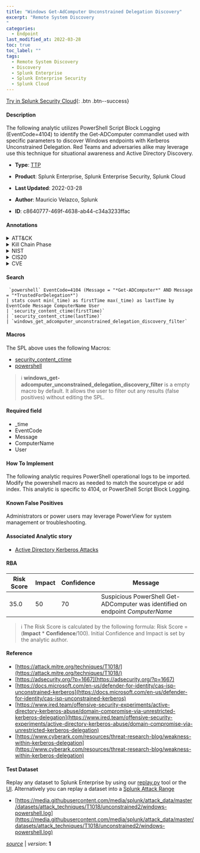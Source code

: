 ```yaml
---
title: "Windows Get-AdComputer Unconstrained Delegation Discovery"
excerpt: "Remote System Discovery
"
categories:
  - Endpoint
last_modified_at: 2022-03-28
toc: true
toc_label: ""
tags:
  - Remote System Discovery
  - Discovery
  - Splunk Enterprise
  - Splunk Enterprise Security
  - Splunk Cloud
---
```




[Try in Splunk Security Cloud](https://www.splunk.com/en_us/products/cyber-security.html){: .btn .btn--success}

#### Description

The following analytic utilizes PowerShell Script Block Logging (EventCode=4104) to identify the Get-ADComputer commandlet used with specific parameters to discover Windows endpoints with Kerberos Unconstrained Delegation. Red Teams and adversaries alike may leverage use this technique for situational awareness and Active Directory Discovery.

- **Type**: [TTP](https://github.com/splunk/security_content/wiki/Detection-Analytic-Types)
- **Product**: Splunk Enterprise, Splunk Enterprise Security, Splunk Cloud

- **Last Updated**: 2022-03-28
- **Author**: Mauricio Velazco, Splunk
- **ID**: c8640777-469f-4638-ab44-c34a3233ffac


#### Annotations

<details>
  <summary>ATT&CK</summary>

<div markdown="1">


| ID             | Technique        |  Tactic             |
| -------------- | ---------------- |-------------------- |
| [T1018](https://attack.mitre.org/techniques/T1018/) | Remote System Discovery | Discovery |

</div>
</details>


<details>
  <summary>Kill Chain Phase</summary>

<div markdown="1">

* Reconnaissance


</div>
</details>


<details>
  <summary>NIST</summary>

<div markdown="1">

* DE.CM



</div>
</details>

<details>
  <summary>CIS20</summary>

<div markdown="1">

* CIS 3
* CIS 5
* CIS 16



</div>
</details>

<details>
  <summary>CVE</summary>

<div markdown="1">


</div>
</details>

#### Search 

```
 `powershell` EventCode=4104 (Message = "*Get-ADComputer*" AND Message = "*TrustedForDelegation*") 
| stats count min(_time) as firstTime max(_time) as lastTime by EventCode Message ComputerName User 
| `security_content_ctime(firstTime)` 
| `security_content_ctime(lastTime)` 
| `windows_get_adcomputer_unconstrained_delegation_discovery_filter`
```

#### Macros
The SPL above uses the following Macros:
* [security_content_ctime](https://github.com/splunk/security_content/blob/develop/macros/security_content_ctime.yml)
* [powershell](https://github.com/splunk/security_content/blob/develop/macros/powershell.yml)

> :information_source:
> **windows_get-adcomputer_unconstrained_delegation_discovery_filter** is a empty macro by default. It allows the user to filter out any results (false positives) without editing the SPL.

#### Required field
* _time
* EventCode
* Message
* ComputerName
* User


#### How To Implement
The following  analytic requires PowerShell operational logs to be imported. Modify the powershell macro as needed to match the sourcetype or add index. This analytic is specific to 4104, or PowerShell Script Block Logging.

#### Known False Positives
Administrators or power users may leverage PowerView for system management or troubleshooting.

#### Associated Analytic story
* [Active Directory Kerberos Attacks](/stories/active_directory_kerberos_attacks)




#### RBA

| Risk Score  | Impact      | Confidence   | Message      |
| ----------- | ----------- |--------------|--------------|
| 35.0 | 50 | 70 | Suspicious PowerShell Get-ADComputer was identified on endpoint $ComputerName$ |


> :information_source:
> The Risk Score is calculated by the following formula: Risk Score = (**Impact** * **Confidence**/100). Initial Confidence and Impact is set by the analytic author. 

#### Reference

* [https://attack.mitre.org/techniques/T1018/](https://attack.mitre.org/techniques/T1018/)
* [https://adsecurity.org/?p=1667](https://adsecurity.org/?p=1667)
* [https://docs.microsoft.com/en-us/defender-for-identity/cas-isp-unconstrained-kerberos](https://docs.microsoft.com/en-us/defender-for-identity/cas-isp-unconstrained-kerberos)
* [https://www.ired.team/offensive-security-experiments/active-directory-kerberos-abuse/domain-compromise-via-unrestricted-kerberos-delegation](https://www.ired.team/offensive-security-experiments/active-directory-kerberos-abuse/domain-compromise-via-unrestricted-kerberos-delegation)
* [https://www.cyberark.com/resources/threat-research-blog/weakness-within-kerberos-delegation](https://www.cyberark.com/resources/threat-research-blog/weakness-within-kerberos-delegation)



#### Test Dataset
Replay any dataset to Splunk Enterprise by using our [replay.py](https://github.com/splunk/attack_data#using-replaypy) tool or the [UI](https://github.com/splunk/attack_data#using-ui).
Alternatively you can replay a dataset into a [Splunk Attack Range](https://github.com/splunk/attack_range#replay-dumps-into-attack-range-splunk-server)


* [https://media.githubusercontent.com/media/splunk/attack_data/master/datasets/attack_techniques/T1018/unconstrained2/windows-powershell.log](https://media.githubusercontent.com/media/splunk/attack_data/master/datasets/attack_techniques/T1018/unconstrained2/windows-powershell.log)



[*source*](https://github.com/splunk/security_content/tree/develop/detections/endpoint/windows_get_adcomputer_unconstrained_delegation_discovery.yml) \| *version*: **1**